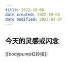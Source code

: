 ```yaml
---
title: 2022-10-08
date created: 2022-10-08
date modified: 2023-03-07
---
```


## 今天的灵感或闪念

[[bodypump杠铃操]]
